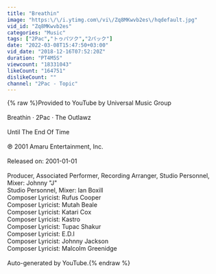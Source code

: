```yaml
---
title: "Breathin"
image: "https:\/\/i.ytimg.com\/vi\/Zq8MKwvb2es\/hqdefault.jpg"
vid_id: "Zq8MKwvb2es"
categories: "Music"
tags: ["2Pac","トゥパツク","2パック"]
date: "2022-03-08T15:47:50+03:00"
vid_date: "2018-12-16T07:52:20Z"
duration: "PT4M5S"
viewcount: "18331043"
likeCount: "164751"
dislikeCount: ""
channel: "2Pac - Topic"
---
```

{% raw %}Provided to YouTube by Universal Music Group<br /><br />Breathin · 2Pac · The Outlawz<br /><br />Until The End Of Time<br /><br />℗ 2001 Amaru Entertainment, Inc.<br /><br />Released on: 2001-01-01<br /><br />Producer, Associated  Performer, Recording  Arranger, Studio  Personnel, Mixer: Johnny &quot;J&quot;<br />Studio  Personnel, Mixer: Ian Boxill<br />Composer  Lyricist: Rufus Cooper<br />Composer  Lyricist: Mutah Beale<br />Composer  Lyricist: Katari Cox<br />Composer  Lyricist: Kastro<br />Composer  Lyricist: Tupac Shakur<br />Composer  Lyricist: E.D.I<br />Composer  Lyricist: Johnny Jackson<br />Composer  Lyricist: Malcolm Greenidge<br /><br />Auto-generated by YouTube.{% endraw %}
